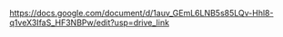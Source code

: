 https://docs.google.com/document/d/1auv_GEmL6LNB5s85LQv-Hhl8-q1veX3IfaS_HF3NBPw/edit?usp=drive_link
